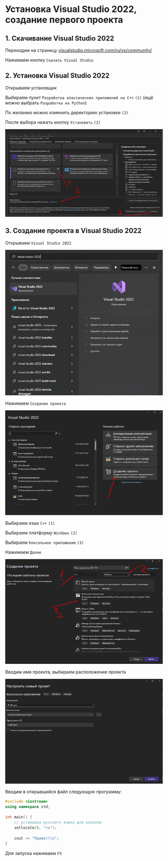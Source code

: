 # Установка Visual Studio 2022, создание первого проекта

## 1. Скачивание Visual Studio 2022

Переходим на страницу [visualstudio.microsoft.com/ru/vs/community/](https://visualstudio.microsoft.com/ru/vs/community/)

Нажимаем кнопку ```Скачать Visual Studio```


## 2. Установка Visual Studio 2022

Открываем установщик

Выбираем пункт ```Разработка классических приложений на C++``` ```(1)``` (ещё можно выбрать ```Разработка на Python```)

По желанию можно изменить директорию установки ```(2)```

После выбора нажать кнопку ```Установить``` ```(2)```

![](/screen/vs2022/Screenshot_1.png)


## 3. Создание проекта в Visual Studio 2022

Открываем ```Visual Studio 2022```

![](/screen/vs2022/Screenshot_2.png)

Нажимаем ```Создание проекта```

![](/screen/vs2022/Screenshot_3.png)

Выбираем язык ```C++``` ```(1)```

Выбираем платформу ```Windows``` ```(2)```

Выбираем ```Консольное приложение``` ```(3)```

Нажимаем  ```Далее```

![](/screen/vs2022/Screenshot_4.png)

Вводим имя проекта, выбираем расположение проекта

![](/screen/vs2022/Screenshot_5.png)

Вводим в открывшийся файл следующую программу:

```cpp
#include <iostream>
using namespace std;

int main() {
	// установка русского языка для консоли
	setlocale(0, "ru");

	cout << "Привет!\n";
}
```

Для запуска нажимаем ```F5```
